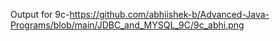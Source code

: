 Output for 9c-https://github.com/abhiishek-b/Advanced-Java-Programs/blob/main/JDBC_and_MYSQL_9C/9c_abhi.png
